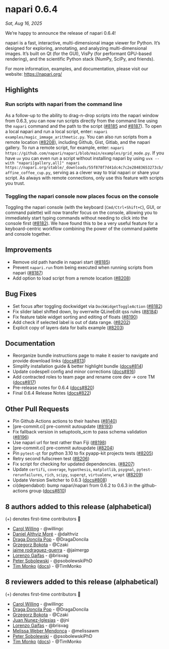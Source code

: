 # napari 0.6.4

*Sat, Aug 16, 2025*

We’re happy to announce the release of napari 0.6.4!

napari is a fast, interactive, multi-dimensional image viewer for Python. It’s designed for exploring, annotating, and analyzing multi-dimensional images. It’s built on Qt (for the GUI), VisPy (for performant GPU-based rendering), and the scientific Python stack (NumPy, SciPy, and friends).

For more information, examples, and documentation, please visit our website: https://napari.org/

## Highlights

### Run scripts with napari from the command line

As a follow-up to the ability to drag-n-drop scripts into the napari window from 0.6.3, you can now run scripts directly from the command line using the `napari` command and the path to the script ([#8185](https://github.com/napari/napari/pull/8185) and [#8187](https://github.com/napari/napari/pull/8187)).
To open a local napari and run a local script, enter: `napari examples/magic_immage_arithmetic.py`.
You can also run scripts from a remote location ([#8208](https://github.com/napari/napari/pull/8208)), including Github, Gist, Gitlab, and the napari gallery.
To run a remote script, for example, enter: `napari https://github.com/napari/napari/blob/main/examples/grid_mode.py`.
If you have `uv` you can even run a script without installing napari by using `uvx --with "napari[gallery,all]" napari https://napari.org/stable/_downloads/55f878f7d41dc4c7c2e28483653273cb/affine_coffee_cup.py`, serving as a clever way to trial napari or share your script. As always with remote connections, only use this feature with scripts you trust.

### Toggling the napari console now places focus on the console

Toggling the napari console (with the keyboard (`Cmd/Ctrl+Shift+C`), GUI, or command palette) will now transfer focus on the console, allowing you to immediately start typing commands without needing to click into the console first ([#8182](https://github.com/napari/napari/pull/8182)). We have found this to be a very useful feature for a keyboard-centric workflow combining the power of the command palette and console together.

## Improvements

- Remove old path handle in napari start ([#8185](https://github.com/napari/napari/pull/8185))
- Prevent `napari.run` from being executed when running scripts from napari ([#8187](https://github.com/napari/napari/pull/8187))
- Add option to load script from a remote location ([#8208](https://github.com/napari/napari/pull/8208))

## Bug Fixes

- Set focus after toggling dockwidget via `DockWidgetToggleAction` ([#8182](https://github.com/napari/napari/pull/8182))
- Fix slider label shifted down, by overrwite QLineEdit qss rules ([#8184](https://github.com/napari/napari/pull/8184))
- Fix feature table widget sorting and editing of floats ([#8190](https://github.com/napari/napari/pull/8190))
- Add check if selected label is out of data range. ([#8202](https://github.com/napari/napari/pull/8202))
- Explicit copy of layers data for balls example ([#8203](https://github.com/napari/napari/pull/8203))

## Documentation

- Reorganize bundle instructions page to make it easier to navigate and provide download links ([docs#813](https://github.com/napari/docs/pull/813))
- Simplify installation guide & better highlight bundle ([docs#814](https://github.com/napari/docs/pull/814))
- Update codespell config and minor corrections ([docs#816](https://github.com/napari/docs/pull/816))
- Add contracted roles to team page and rename core dev -> core TM ([docs#817](https://github.com/napari/docs/pull/817))
- Pre-release notes for 0.6.4 ([docs#820](https://github.com/napari/docs/pull/820))
- Final 0.6.4 Release Notes ([docs#822](https://github.com/napari/docs/pull/822))

## Other Pull Requests

- Pin Github Actions actions to their hashes ([#8140](https://github.com/napari/napari/pull/8140))
- [pre-commit.ci] pre-commit autoupdate ([#8193](https://github.com/napari/napari/pull/8193))
- Fix fallback version in setuptools_scm to pass schema validation ([#8196](https://github.com/napari/napari/pull/8196))
- Use napari url for test rather than Fiji ([#8198](https://github.com/napari/napari/pull/8198))
- [pre-commit.ci] pre-commit autoupdate ([#8204](https://github.com/napari/napari/pull/8204))
- Pin `pytest-qt` for python 3.10 to fix pyapp-kit projects tests ([#8205](https://github.com/napari/napari/pull/8205))
- Retry second fullscreen test ([#8206](https://github.com/napari/napari/pull/8206))
- Fix script for checking for updated dependencies. ([#8207](https://github.com/napari/napari/pull/8207))
- Update `certifi`, `coverage`, `hypothesis`, `matplotlib`, `psygnal`, `pytest-rerunfailures`, `rich`, `scipy`, `superqt`, `virtualenv`, `wrapt` ([#8209](https://github.com/napari/napari/pull/8209))
- Update Version Switcher to 0.6.3 ([docs#808](https://github.com/napari/docs/pull/808))
- ci(dependabot): bump napari/napari from 0.6.2 to 0.6.3 in the github-actions group ([docs#810](https://github.com/napari/docs/pull/810))


## 8 authors added to this release (alphabetical)

(+) denotes first-time contributors 🥳

- [Carol Willing](https://github.com/napari/docs/commits?author=willingc) - @willingc
- [Daniel Althviz Moré](https://github.com/napari/napari/commits?author=dalthviz) - @dalthviz
- [Draga Doncila Pop](https://github.com/napari/docs/commits?author=DragaDoncila) - @DragaDoncila
- [Grzegorz Bokota](https://github.com/napari/napari/commits?author=Czaki) - @Czaki
- [jaime rodraguez-guerra](https://github.com/napari/napari/commits?author=jaimergp) - @jaimergp
- [Lorenzo Gaifas](https://github.com/napari/napari/commits?author=brisvag) - @brisvag
- [Peter Sobolewski](https://github.com/napari/docs/commits?author=psobolewskiPhD) - @psobolewskiPhD
- [Tim Monko](https://github.com/napari/napari/commits?author=TimMonko) ([docs](https://github.com/napari/docs/commits?author=TimMonko))  - @TimMonko


## 8 reviewers added to this release (alphabetical)

(+) denotes first-time contributors 🥳

- [Carol Willing](https://github.com/napari/docs/commits?author=willingc) - @willingc
- [Draga Doncila Pop](https://github.com/napari/docs/commits?author=DragaDoncila) - @DragaDoncila
- [Grzegorz Bokota](https://github.com/napari/napari/commits?author=Czaki) - @Czaki
- [Juan Nunez-Iglesias](https://github.com/napari/docs/commits?author=jni) - @jni
- [Lorenzo Gaifas](https://github.com/napari/napari/commits?author=brisvag) - @brisvag
- [Melissa Weber Mendonça](https://github.com/napari/docs/commits?author=melissawm) - @melissawm
- [Peter Sobolewski](https://github.com/napari/docs/commits?author=psobolewskiPhD) - @psobolewskiPhD
- [Tim Monko](https://github.com/napari/napari/commits?author=TimMonko) ([docs](https://github.com/napari/docs/commits?author=TimMonko))  - @TimMonko

